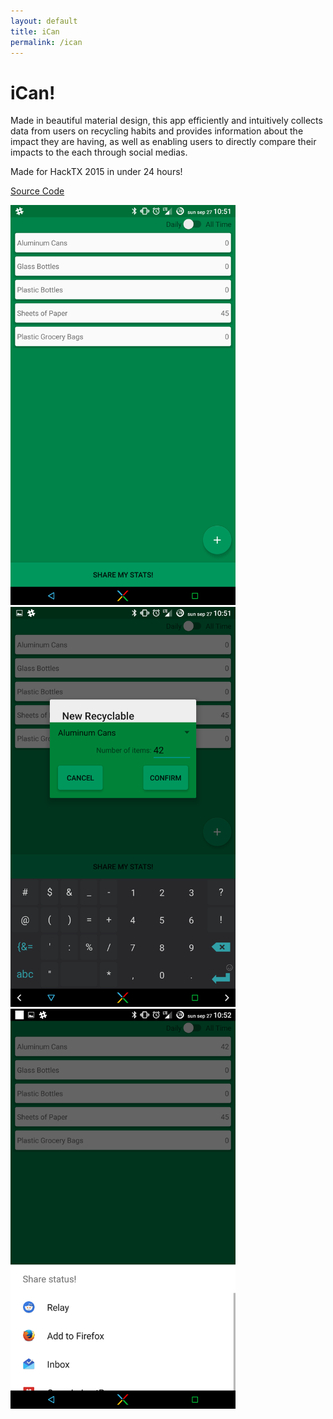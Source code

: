 ```yaml
---
layout: default
title: iCan
permalink: /ican
---
```

# iCan!

Made in beautiful material design, this app efficiently and intuitively collects data from users on recycling habits and provides information about the impact they are having, as well as enabling users to directly compare their impacts to the each through social medias.

Made for HackTX 2015 in under 24 hours!

[Source Code](https://github.com/thepaperpilot/Computer-Science-Kiosk)

<div style="overflow:hidden;">
  <img src="./Screenshots/Screenshot_2015-09-27-10-51-38.png" alt="Snapshot 1" width="360" height="640">
  <img src="./Screenshots/Screenshot_2015-09-27-10-51-49.png" alt="Snapshot 2" width="360" height="640">
  <img src="./Screenshots/Screenshot_2015-09-27-10-52-23.png" alt="Snapshot 3" width="360" height="640">
</div>
